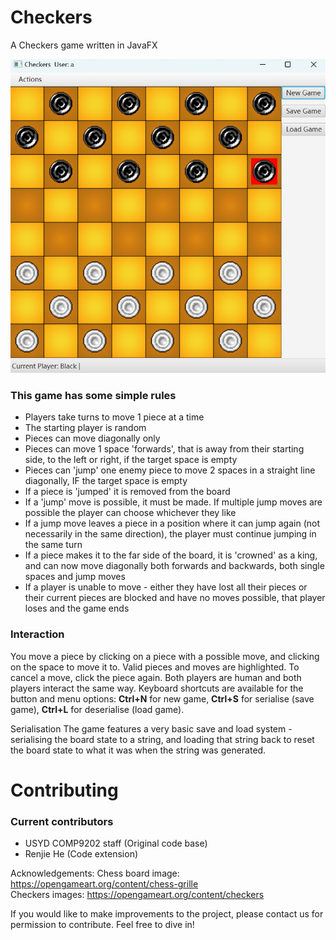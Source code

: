 # Checkers
A Checkers game written in JavaFX

![Checkers](./imgs/checkers.png)

### This game has some simple rules

- Players take turns to move 1 piece at a time
- The starting player is random
- Pieces can move diagonally only
- Pieces can move 1 space 'forwards', that is away from their starting side, to the left or right, if the target space is empty
- Pieces can 'jump' one enemy piece to move 2 spaces in a straight line diagonally, IF the target space is empty
- If a piece is 'jumped' it is removed from the board
- If a 'jump' move is possible, it must be made. If multiple jump moves are possible the player can choose whichever they like
- If a jump move leaves a piece in a position where it can jump again (not necessarily in the same direction), the player must continue jumping in the same turn
- If a piece makes it to the far side of the board, it is 'crowned' as a king, and can now move diagonally both forwards and backwards, both single spaces and jump moves
- If a player is unable to move - either they have lost all their pieces or their current pieces are blocked and have no moves possible, that player loses and the game ends

### Interaction
You move a piece by clicking on a piece with a possible move, and clicking on the space to move it to. Valid pieces and moves are highlighted. To cancel a move, click the piece again. Both players are human and both players interact the same way. Keyboard shortcuts are available for the button and menu options: **Ctrl+N** for new game, **Ctrl+S** for serialise (save game), **Ctrl+L** for deserialise (load game).

Serialisation
The game features a very basic save and load system - serialising the board state to a string, and loading that string back to reset the board state to what it was when the string was generated.




# Contributing


### Current contributors
- USYD COMP9202 staff (Original code base)
- Renjie He (Code extension)

Acknowledgements:
Chess board image: https://opengameart.org/content/chess-grille  
Checkers images: https://opengameart.org/content/checkers

If you would like to make improvements to the project, please contact us for permission to contribute. Feel free to dive in!
